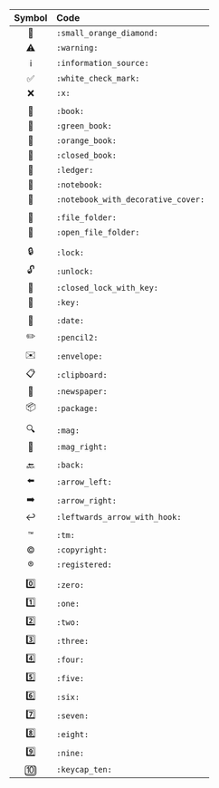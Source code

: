 
|Symbol|Code|
|:---:|:---|
|:small_orange_diamond:|`:small_orange_diamond:`|
|:warning:|`:warning:`|
|:information_source:|`:information_source:`|
|:white_check_mark:|`:white_check_mark:`|
|:x:|`:x:`|
| | |
|:book:|`:book:`|
|:green_book:|`:green_book:`|
|:orange_book:|`:orange_book:`|
|:closed_book:|`:closed_book:`|
|:ledger:|`:ledger:`|
|:notebook:|`:notebook:`|
|:notebook_with_decorative_cover:|`:notebook_with_decorative_cover:`|
| | |
|:file_folder:|`:file_folder:`|
|:open_file_folder:|`:open_file_folder:`|
| | |
|:lock:|`:lock:`|
|:unlock:|`:unlock:`|
|:closed_lock_with_key:|`:closed_lock_with_key:`|
|:key:|`:key:`|
| | |
|:date:|`:date:`|
|:pencil2:|`:pencil2:`|
|:envelope:|`:envelope:`|
|:clipboard:|`:clipboard:`|
|:newspaper:|`:newspaper:`|
|:package:|`:package:`|
| | |
|:mag:|`:mag:`|
|:mag_right:|`:mag_right:`|
| | |
|:back:|`:back:`|
|:arrow_left:|`:arrow_left:`|
|:arrow_right:|`:arrow_right:`|
|:leftwards_arrow_with_hook:|`:leftwards_arrow_with_hook:`|
| | |
|:tm:|`:tm:`|
|:copyright:|`:copyright:`|
|:registered:|`:registered:`|
| | |
|:zero:|`:zero:`|
|:one:|`:one:`|
|:two:|`:two:`|
|:three:|`:three:`|
|:four:|`:four:`|
|:five:|`:five:`|
|:six:|`:six:`|
|:seven:|`:seven:`|
|:eight:|`:eight:`|
|:nine:|`:nine:`|
|:keycap_ten:|`:keycap_ten:`|
